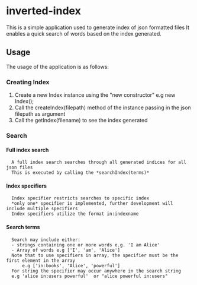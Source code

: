 # inverted-index
This is a simple application used to generate index of json formatted files
It enables a quick search of words based on the index generated.

## Usage
The usage of the application is as follows:

### Creating Index
1.  Create a new Index instance using the "new constructor" e.g new Index();
2.  Call the createIndex(filepath) method of the instance passing in the json filepath as argument
3.  Call the getIndex(filename) to see the index generated

### Search
####  Full index search
```
  A full index search searches through all generated indices for all json files
  This is executed by calling the *searchIndex(terms)*
```

####  Index specifiers
```
  Index specifier restricts searches to specific index
  *only one* specifier is implemented, further development will include multiple specifiers
  Index specifiers utilize the format in:indexname
```

####  Search terms
```
  Search may include either:
  - strings containing one or more words e.g. 'I am Alice'
  - Array of words e.g ['I', 'am', 'Alice']
  Note that to use specifiers in array, the specifier must be the first element in the array
      e.g ['in:books', 'Alice', 'powerful']
  For string the specifier may occur anywhere in the search string
  e.g 'alice in:users powerful'  or "alice powerful in:users"
```